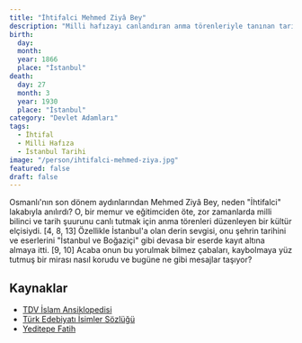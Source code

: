 ```yaml
---
title: "İhtifalci Mehmed Ziyâ Bey"
description: "Milli hafızayı canlandıran anma törenleriyle tanınan tarihçi, yazar ve eğitimci. İstanbul'un kültürel mirasının yılmaz savunucusu."
birth:
  day:
  month:
  year: 1866
  place: "İstanbul"
death:
  day: 27
  month: 3
  year: 1930
  place: "İstanbul"
category: "Devlet Adamları"
tags:
  - İhtifal
  - Milli Hafıza
  - İstanbul Tarihi
image: "/person/ihtifalci-mehmed-ziya.jpg"
featured: false
draft: false
---
```


Osmanlı'nın son dönem aydınlarından Mehmed Ziyâ Bey, neden "İhtifalci" lakabıyla anılırdı? O, bir memur ve eğitimciden öte, zor zamanlarda milli bilinci ve tarih şuurunu canlı tutmak için anma törenleri düzenleyen bir kültür elçisiydi. [4, 8, 13] Özellikle İstanbul'a olan derin sevgisi, onu şehrin tarihini ve eserlerini "İstanbul ve Boğaziçi" gibi devasa bir eserde kayıt altına almaya itti. [9, 10] Acaba onun bu yorulmak bilmez çabaları, kaybolmaya yüz tutmuş bir mirası nasıl korudu ve bugüne ne gibi mesajlar taşıyor?

## Kaynaklar

- [TDV İslam Ansiklopedisi](https://islamansiklopedisi.org.tr/ihtifalci-mehmed-ziya)
- [Türk Edebiyatı İsimler Sözlüğü](https://teis.yesevi.edu.tr/madde-detay/mehmet-ziya)
- [Yeditepe Fatih](https://www.yeditepefatih.com/fatihli-arastirmaci-yazar-muallim-ihtifalci-mehmed-ziya-bey/)